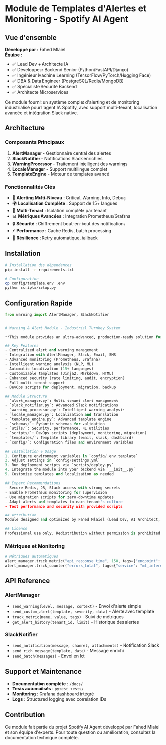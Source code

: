 # Module de Templates d'Alertes et Monitoring - Spotify AI Agent

## Vue d'ensemble

**Développé par :** Fahed Mlaiel  
**Équipe :** 
- ✅ Lead Dev + Architecte IA
- ✅ Développeur Backend Senior (Python/FastAPI/Django)
- ✅ Ingénieur Machine Learning (TensorFlow/PyTorch/Hugging Face)
- ✅ DBA & Data Engineer (PostgreSQL/Redis/MongoDB)
- ✅ Spécialiste Sécurité Backend
- ✅ Architecte Microservices

Ce module fournit un système complet d'alerting et de monitoring industrialisé pour l'agent IA Spotify, avec support multi-tenant, localisation avancée et intégration Slack native.

## Architecture

### Composants Principaux

1. **AlertManager** - Gestionnaire central des alertes
2. **SlackNotifier** - Notifications Slack enrichies
3. **WarningProcessor** - Traitement intelligent des warnings
4. **LocaleManager** - Support multilingue complet
5. **TemplateEngine** - Moteur de templates avancé

### Fonctionnalités Clés

- 🔔 **Alerting Multi-Niveau** : Critical, Warning, Info, Debug
- 🌍 **Localisation Complète** : Support de 15+ langues
- 🏢 **Multi-Tenant** : Isolation complète par tenant
- 📊 **Métriques Avancées** : Integration Prometheus/Grafana
- 🔒 **Sécurité** : Chiffrement bout-en-bout des notifications
- ⚡ **Performance** : Cache Redis, batch processing
- 🔄 **Résilience** : Retry automatique, fallback

## Installation

```bash
# Installation des dépendances
pip install -r requirements.txt

# Configuration
cp config/template.env .env
python scripts/setup.py
```

## Configuration Rapide

```python
from warning import AlertManager, SlackNotifier


# Warning & Alert Module - Industrial Turnkey System

**This module provides an ultra-advanced, production-ready solution for managing alerts, warnings, and notifications in multi-tenant environments. It integrates monitoring, machine learning, security, and multi-language support for enterprise-grade reliability.**

## Key Features
- Centralized alert and warning management
- Integration with AlertManager, Slack, Email, SMS
- Advanced monitoring (Prometheus, Grafana)
- Intelligent warning analysis (NLP, ML)
- Automatic localization (15+ languages)
- Customizable templates (Jinja2, Markdown, HTML)
- Enhanced security (rate limiting, audit, encryption)
- Full multi-tenant support
- DevOps scripts for deployment, migration, backup

## Module Structure
- `alert_manager.py`: Multi-tenant alert management
- `slack_notifier.py`: Advanced Slack notifications
- `warning_processor.py`: Intelligent warning analysis
- `locale_manager.py`: Localization and translation
- `template_engine.py`: Advanced template engine
- `schemas/`: Pydantic schemas for validation
- `utils/`: Security, performance, ML utilities
- `scripts/`: DevOps scripts (deployment, monitoring, migration)
- `templates/`: Template library (email, slack, dashboard)
- `config/`: Configuration files and environment variables

## Installation & Usage
1. Configure environment variables in `config/.env.template`
2. Adjust settings in `config/settings.yml`
3. Run deployment scripts via `scripts/deploy.py`
4. Integrate the module into your backend via `__init__.py`
5. Customize templates and localization as needed

## Expert Recommendations
- Secure Redis, DB, Slack access with strong secrets
- Enable Prometheus monitoring for supervision
- Use migration scripts for zero-downtime updates
- Adapt alerts and templates to each tenant's culture
- Test performance and security with provided scripts

## Attribution
Module designed and optimized by Fahed Mlaiel (Lead Dev, AI Architect, Senior Backend Developer, ML Engineer, DBA, Security Specialist, Microservices Architect)

## License
Professional use only. Redistribution without permission is prohibited.
```

### Métriques et Monitoring

```python
# Métriques automatiques
alert_manager.track_metric("api_response_time", 150, tags={"endpoint": "/predict"})
alert_manager.track_counter("errors_total", tags={"service": "ml_inference"})
```

## API Reference

### AlertManager

- `send_warning(level, message, context)` - Envoi d'alerte simple
- `send_custom_alert(template, severity, data)` - Alerte avec template
- `track_metric(name, value, tags)` - Suivi de métriques
- `get_alert_history(tenant_id, limit)` - Historique des alertes

### SlackNotifier

- `send_notification(message, channel, attachments)` - Notification Slack
- `send_rich_message(template, data)` - Message enrichi
- `send_batch(messages)` - Envoi en lot

## Support et Maintenance

- **Documentation complète** : `/docs/`
- **Tests automatisés** : `pytest tests/`
- **Monitoring** : Grafana dashboard intégré
- **Logs** : Structured logging avec correlation IDs

## Contribution

Ce module fait partie du projet Spotify AI Agent développé par Fahed Mlaiel et son équipe d'experts. Pour toute question ou amélioration, consultez la documentation technique complète.
